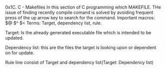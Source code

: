 0x1C. C - Makefiles
In this section of C programming which MAKEFILE. THe issue of finding recently compile comand is solved by avoiding frequent press of the up arrow key to search for the command.
Important macros: $@ $^ $<
Terms: Target, dependency list, rule.

Target: Is the already generated executable file which is intended to be updated.

Dependency list: this are the files the target is looking upon or dependent on for update.

Rule line consist of Target and dependency list(Target: Dependency list)
